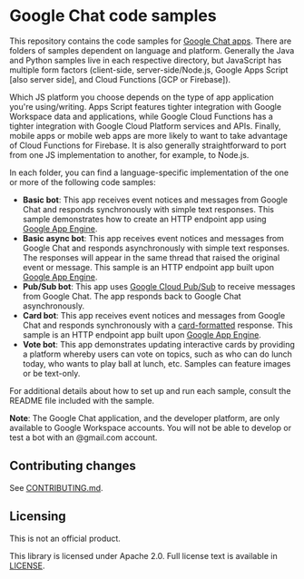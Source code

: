 # Google Chat code samples

This repository contains the code samples for
[Google Chat apps](https://developers.google.com/hangouts/chat/).
There are folders of samples dependent on language and platform. Generally
the Java and Python samples live in each respective directory, but JavaScript
has multiple form factors (client-side, server-side/Node.js, Google Apps
Script [also server side], and Cloud Functions [GCP or Firebase]).

Which JS platform you choose depends on the type of app application you're
using/writing. Apps Script features tighter integration with Google Workspace data and
applications, while Google Cloud Functions has a tighter integration with Google
Cloud Platform services and APIs. Finally, mobile apps or mobile web apps are
more likely to want to take advantage of Cloud Functions for Firebase. It is
also generally straightforward to port from one JS implementation to another,
for example, to Node.js.

In each folder, you can find a language-specific implementation of the
one or more of the following code samples:

  - **Basic bot**: This app receives event notices and messages from Google
    Chat and responds synchronously with simple text responses. This sample
    demonstrates how to create an HTTP endpoint app using
    [Google App Engine](https://cloud.google.com/appengine/).
  - **Basic async bot**: This app receives event notices and messages from
    Google Chat and responds asynchronously with simple text responses. The
    responses will appear in the same thread that raised the original event or
    message. This sample is an HTTP endpoint app built upon
    [Google App Engine](https://cloud.google.com/appengine/).
  - **Pub/Sub bot**: This app uses
    [Google Cloud Pub/Sub](https://cloud.google.com/pubsub/) to receive messages
    from Google Chat. The app responds back to Google Chat asynchronously.
  - **Card bot**: This app receives event notices and messages from Google
    Chat and responds synchronously with a
    [card-formatted](https://developers.google.com/hangouts/chat/concepts/cards)
    response. This sample is an HTTP endpoint app built upon
    [Google App Engine](https://cloud.google.com/appengine/).
  - **Vote bot**: This app demonstrates updating interactive cards by providing
    a platform whereby users can vote on topics, such as who can do lunch today,
    who wants to play ball at lunch, etc. Samples can feature images or be
    text-only.

For additional details about how to set up and run each sample, consult the
README file included with the sample.

**Note**: The Google Chat application, and the developer platform, are only
available to Google Workspace accounts. You will not be able to develop or test a bot
with an @gmail.com account.

## Contributing changes

See [CONTRIBUTING.md](CONTRIBUTING.md).

## Licensing

This is not an official product.

This library is licensed under Apache 2.0. Full license text is available in
[LICENSE](LICENSE).
